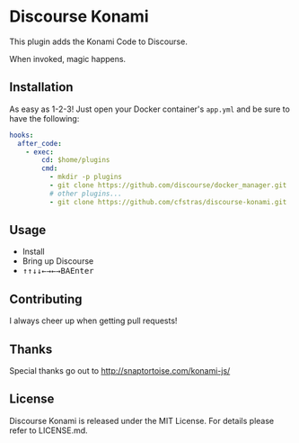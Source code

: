 # Discourse Konami

This plugin adds the Konami Code to Discourse.

When invoked, magic happens.

## Installation

As easy as 1-2-3! Just open your Docker container's `app.yml` and be sure to have the following:

```yaml
hooks:
  after_code:
    - exec:
        cd: $home/plugins
        cmd:
          - mkdir -p plugins
          - git clone https://github.com/discourse/docker_manager.git
          # other plugins...
          - git clone https://github.com/cfstras/discourse-konami.git
```

## Usage

- Install
- Bring up Discourse
- <kbd>↑</kbd><kbd>↑</kbd><kbd>↓</kbd><kbd>↓</kbd><kbd>←</kbd><kbd>→</kbd><kbd>←</kbd><kbd>→</kbd><kbd>B</kbd><kbd>A</kbd><kbd>Enter</kbd>

## Contributing

I always cheer up when getting pull requests!

## Thanks

Special thanks go out to http://snaptortoise.com/konami-js/

## License

Discourse Konami is released under the MIT License. For details please refer to LICENSE.md.
